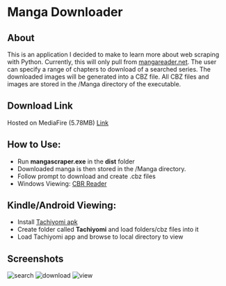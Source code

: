 # Manga Downloader

## About
This is an application I decided to make to learn more about web scraping with Python. Currently, this
will only pull from [mangareader.net](https://www.mangareader.net/). The user can specify a range of chapters to download of a searched series. The downloaded images will be generated into a CBZ file. All CBZ files and images are stored in the /Manga directory of the executable.

## Download Link
Hosted on MediaFire (5.78MB) [Link](http://www.mediafire.com/file/4ofha1a4tbcyohn/mangascraper.zip)

## How to Use:
* Run **mangascraper.exe** in the **dist** folder
* Downloaded manga is then stored in the /Manga directory.
* Follow prompt to download and create .cbz files
* Windows Viewing: [CBR Reader](http://www.cdisplayex.com/)

## Kindle/Android Viewing:
* Install [Tachiyomi apk](https://github.com/inorichi/tachiyomi)
* Create folder called **Tachiyomi** and load folders/cbz files into it
* Load Tachiyomi app and browse to local directory to view


## Screenshots
![search](https://user-images.githubusercontent.com/15623775/38340984-5298f7de-3844-11e8-9b5d-b49f0c812b5a.png)
![download](https://user-images.githubusercontent.com/15623775/38341021-7fa6d070-3844-11e8-98ca-5f9f095eae8d.png)
![view](https://user-images.githubusercontent.com/15623775/38341036-9d21a9cc-3844-11e8-8635-f94fa0fa65fd.png)
